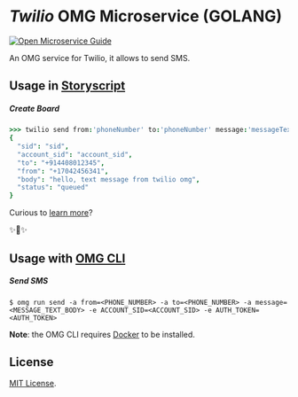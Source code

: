 # _Twilio_ OMG Microservice (GOLANG)

[![Open Microservice Guide](https://img.shields.io/badge/OMG-enabled-brightgreen.svg?style=for-the-badge)](https://microservice.guide)
<!-- [![Build Status](https://travis-ci.com/heaptracetechnology/microservice-mail.svg?branch=master)](https://travis-ci.com/heaptracetechnology/microservice-mail) -->

An OMG service for Twilio, it allows to send SMS.

## Usage in [Storyscript](https://storyscript.io/)

##### Create Board
```coffee
>>> twilio send from:'phoneNumber' to:'phoneNumber' message:'messageText' 
{
  "sid": "sid",
  "account_sid": "account_sid",
  "to": "+914408012345",
  "from": "+17042456341",
  "body": "hello, text message from twilio omg",
  "status": "queued"
}
```

Curious to [learn more](https://docs.storyscript.io/)?

✨🍰✨

## Usage with [OMG CLI](https://www.npmjs.com/package/omg)
##### Send SMS
```shell
$ omg run send -a from=<PHONE_NUMBER> -a to=<PHONE_NUMBER> -a message=<MESSAGE_TEXT_BODY> -e ACCOUNT_SID=<ACCOUNT_SID> -e AUTH_TOKEN=<AUTH_TOKEN>
```
**Note**: the OMG CLI requires [Docker](https://docs.docker.com/install/) to be installed.

## License
[MIT License](https://github.com/omg-services/microservice-twilio/blob/master/LICENSE).

